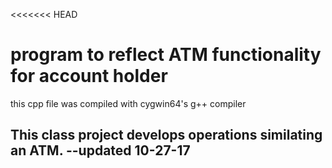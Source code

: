 <<<<<<< HEAD
# program to reflect ATM functionality for account holder #

this cpp file was compiled with cygwin64's g++ compiler

## This class project develops operations similating an ATM. --updated 10-27-17


